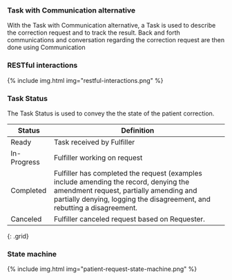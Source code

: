 ### Task with Communication alternative

With the Task with Communication alternative, a Task is used to describe the correction request and to track the result. Back and forth communications and conversation regarding the correction request are then done using Communication

### RESTful interactions

{% include img.html img="restful-interactions.png" %}

### Task Status

The Task Status is used to convey the the state of the patient correction.

Status | Definition |
---|---
Ready | Task received by Fulfiller
In-Progress | Fulfiller working on request
Completed | Fulfiller has completed the request (examples include amending the record, denying the amendment request, partially amending and partially denying, logging the disagreement, and rebutting a disagreement.
Canceled | Fulfiller canceled request based on Requester.
{: .grid}

### State machine

{% include img.html img="patient-request-state-machine.png" %}

